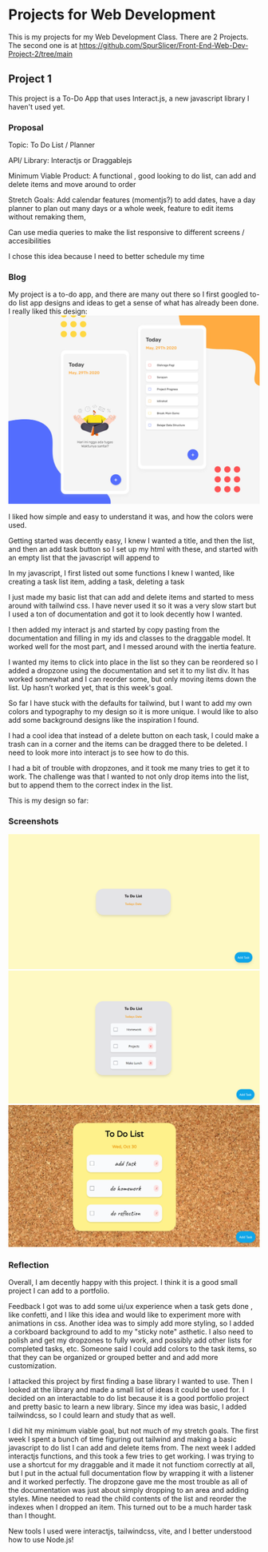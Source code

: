 
# Projects for Web Development

This is my projects for my Web Development Class. There are 2 Projects. The second one is at https://github.com/SpurSlicer/Front-End-Web-Dev-Project-2/tree/main


## Project 1

This project is a To-Do App that uses Interact.js, a new javascript library I haven't used yet. 

### Proposal

Topic: To Do List / Planner

API/ Library:  Interactjs or Draggablejs

Minimum Viable Product:  A functional , good looking to do list, can add and delete items and move around to order

Stretch Goals:  Add calendar features (momentjs?) to add dates, have a day planner to plan out many days or a whole week, feature to edit items without remaking them, 

Can use media queries to make the list responsive to different screens / accesibilities

I chose this idea because I need to better schedule my time

### Blog

My project is a to-do app, and there are many out there so I first googled to-do list app designs and ideas to get a sense of what has already been done. 
I really liked this design:
![Inspiration](Images/ToDoInspiration.png)

I liked how simple and easy to understand it was, and how the colors were used. 

Getting started was decently easy, I knew I wanted a title, and then the list, and then an add task button so I set up my html with these, and started with an empty list that the javascript will append to

In my javascript, I first listed out some functions I knew I wanted, like creating a task list item, adding a task, deleting a task

I just made my basic list that can add and delete items and started to mess around with tailwind css. I have never used it so it was a very slow start but I used a ton of documentation and got it to look decently how I wanted.

I then added my interact js and started by copy pasting from the documentation and filling in my ids and classes to the draggable model. It worked well for the most part, and I messed around with the inertia feature. 

I wanted my items to click into place in the list so they can be reordered so I added a dropzone using the documentation and set it to my list div. It has worked somewhat and I can reorder some, but only moving items down the list. Up hasn’t worked yet, that is this week's goal. 

So far I have stuck with the defaults for tailwind, but I want to add my own colors and typography to my design so it is more unique. I would like to also add some background designs like the inspiration I found.

I had a cool idea that instead of a delete button on each task, I could make a trash can in a corner and the items can be dragged there to be deleted. I need to look more into interact js to see how to do this.

I had a bit of trouble with dropzones, and it took me many tries to get it to work. The challenge was that I wanted to not only drop items into the list, but to append them to the correct index in the list.

This is my design so far:

### Screenshots
![Progress](Images/Progress1.png)
![Progress](Images/Progress2.png)
![Progress](Images/semi-final.jpg)

### Reflection
Overall, I am decently happy with this project. I think it is a good small project I can add to a portfolio. 

Feedback I got was to add some ui/ux experience when a task gets done , like confetti, and I like this idea and would like to experiment more with animations in css.
Another idea was to simply add more styling, so I added a corkboard background to add to my "sticky note" asthetic.
I also need to polish and get my dropzones to fully work, and possibly add other lists for completed tasks, etc.
Someone said I could add colors to the task items, so that they can be organized or grouped better and and add more customization.

I attacked this project by first finding a base library I wanted to use. Then I looked at the library and made a small list of ideas it could be used for. I decided on an interactable to do list because it is a good portfolio project and pretty basic to learn a new library. Since my idea was basic, I added tailwindcss, so I could learn and study that as well. 

I did hit my minimum viable goal, but not much of my stretch goals. The first week I spent a bunch of time figuring out tailwind and making a basic javascript to do list I can add and delete items from. The next week I added interactjs functions, and this took a few tries to get working. I was trying to use a shortcut for my draggable and it made it not functiom correctly at all, but I put in the actual full documentation flow by wrapping it with a listener and it worked perfectly. The dropzone gave me the most trouble as all of the documentation was just about simply dropping to an area and adding styles. Mine needed to read the child contents of the list and reorder the indexes when I dropped an item. This turned out to be a much harder task than I thought. 

New tools I used were interactjs, tailwindcss, vite, and I better understood how to use Node.js!

